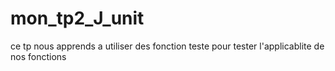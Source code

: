 # mon_tp2_J_unit
ce tp nous apprends a utiliser des fonction teste pour tester l'applicablite de nos fonctions 
